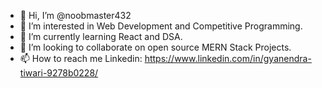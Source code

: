 - 👋 Hi, I’m @noobmaster432
- 👀 I’m interested in Web Development and Competitive Programming.
- 🌱 I’m currently learning React and DSA.
- 💞️ I’m looking to collaborate on open source MERN Stack Projects.
- 📫 How to reach me
      Linkedin: https://www.linkedin.com/in/gyanendra-tiwari-9278b0228/
      

